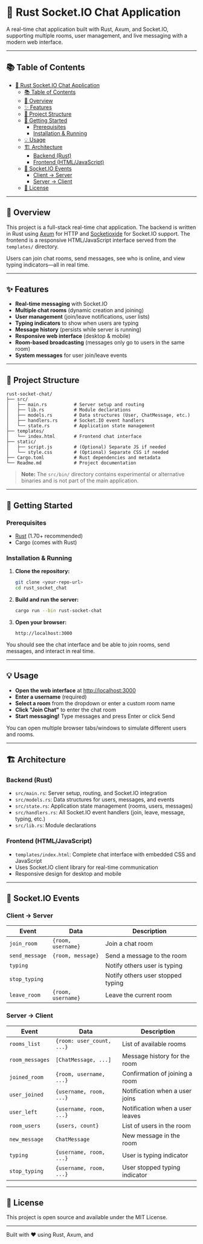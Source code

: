 # 🦀 Rust Socket.IO Chat Application

A real-time chat application built with Rust, Axum, and Socket.IO, supporting multiple rooms, user management, and live messaging with a modern web interface.

---

## 📚 Table of Contents

- [🦀 Rust Socket.IO Chat Application](#-rust-socketio-chat-application)
  - [📚 Table of Contents](#-table-of-contents)
  - [📝 Overview](#-overview)
  - [✨ Features](#-features)
  - [📁 Project Structure](#-project-structure)
  - [🚀 Getting Started](#-getting-started)
    - [Prerequisites](#prerequisites)
    - [Installation \& Running](#installation--running)
  - [💡 Usage](#-usage)
  - [🏗️ Architecture](#️-architecture)
    - [Backend (Rust)](#backend-rust)
    - [Frontend (HTML/JavaScript)](#frontend-htmljavascript)
  - [📡 Socket.IO Events](#-socketio-events)
    - [Client → Server](#client--server)
    - [Server → Client](#server--client)
  - [📜 License](#-license)

---

## 📝 Overview

This project is a full-stack real-time chat application. The backend is written in Rust using [Axum](https://github.com/tokio-rs/axum) for HTTP and [Socketioxide](https://github.com/1c3t3a/socketioxide) for Socket.IO support. The frontend is a responsive HTML/JavaScript interface served from the `templates/` directory.

Users can join chat rooms, send messages, see who is online, and view typing indicators—all in real time.

---

## ✨ Features

- **Real-time messaging** with Socket.IO
- **Multiple chat rooms** (dynamic creation and joining)
- **User management** (join/leave notifications, user lists)
- **Typing indicators** to show when users are typing
- **Message history** (persists while server is running)
- **Responsive web interface** (desktop & mobile)
- **Room-based broadcasting** (messages only go to users in the same room)
- **System messages** for user join/leave events

---

## 📁 Project Structure

```
rust-socket-chat/
├── src/
│   ├── main.rs          # Server setup and routing
│   ├── lib.rs           # Module declarations
│   ├── models.rs        # Data structures (User, ChatMessage, etc.)
│   ├── handlers.rs      # Socket.IO event handlers
│   └── state.rs         # Application state management
├── templates/
│   └── index.html       # Frontend chat interface
├── static/
│   ├── script.js        # (Optional) Separate JS if needed
│   └── style.css        # (Optional) Separate CSS if needed
├── Cargo.toml           # Rust dependencies and metadata
└── Readme.md            # Project documentation
```

> **Note:** The `src/bin/` directory contains experimental or alternative binaries and is not part of the main application.

---

## 🚀 Getting Started

### Prerequisites

- [Rust](https://www.rust-lang.org/tools/install) (1.70+ recommended)
- Cargo (comes with Rust)

### Installation & Running

1. **Clone the repository:**
   ```sh
   git clone <your-repo-url>
   cd rust_socket_chat
   ```

2. **Build and run the server:**
   ```sh
   cargo run --bin rust-socket-chat
   ```

3. **Open your browser:**
   ```
   http://localhost:3000
   ```

You should see the chat interface and be able to join rooms, send messages, and interact in real time.

---

## 💡 Usage

- **Open the web interface** at [http://localhost:3000](http://localhost:3000)
- **Enter a username** (required)
- **Select a room** from the dropdown or enter a custom room name
- **Click "Join Chat"** to enter the chat room
- **Start messaging!** Type messages and press Enter or click Send

You can open multiple browser tabs/windows to simulate different users and rooms.

---

## 🏗️ Architecture

### Backend (Rust)

- `src/main.rs`: Server setup, routing, and Socket.IO integration
- `src/models.rs`: Data structures for users, messages, and events
- `src/state.rs`: Application state management (rooms, users, messages)
- `src/handlers.rs`: All Socket.IO event handlers (join, leave, message, typing, etc.)
- `src/lib.rs`: Module declarations

### Frontend (HTML/JavaScript)

- `templates/index.html`: Complete chat interface with embedded CSS and JavaScript
- Uses Socket.IO client library for real-time communication
- Responsive design for desktop and mobile

---

## 📡 Socket.IO Events

### Client → Server

| Event         | Data                | Description                        |
|---------------|---------------------|------------------------------------|
| `join_room`   | `{room, username}`  | Join a chat room                   |
| `send_message`| `{room, message}`   | Send a message to the room         |
| `typing`      |                     | Notify others user is typing       |
| `stop_typing` |                     | Notify others user stopped typing  |
| `leave_room`  | `{room, username}`  | Leave the current room             |

### Server → Client

| Event           | Data                       | Description                        |
|-----------------|----------------------------|------------------------------------|
| `rooms_list`    | `{room: user_count, ...}`  | List of available rooms            |
| `room_messages` | `[ChatMessage, ...]`       | Message history for the room       |
| `joined_room`   | `{room, username, ...}`    | Confirmation of joining a room     |
| `user_joined`   | `{username, room, ...}`    | Notification when a user joins     |
| `user_left`     | `{username, room, ...}`    | Notification when a user leaves    |
| `room_users`    | `{users, count}`           | List of users in the room          |
| `new_message`   | `ChatMessage`              | New message in the room            |
| `typing`        | `{username, room, ...}`    | User is typing indicator           |
| `stop_typing`   | `{username, room, ...}`    | User stopped typing indicator      |

---

## 📜 License

This project is open source and available under the MIT License.

---

Built with ❤️ using Rust, Axum, and